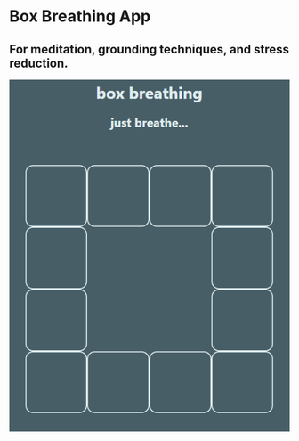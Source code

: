 # Box Breathing App
## For meditation, grounding techniques, and stress reduction.

![Box Breathing screen, in progress](readme-in-prog.png)